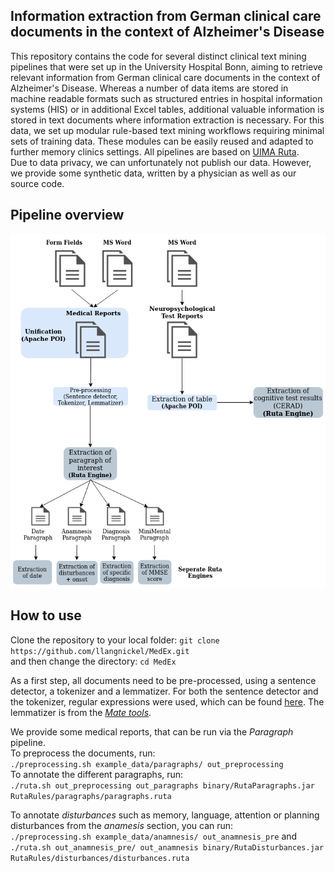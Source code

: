 ## Information extraction from German clinical care documents in the context of Alzheimer's Disease

This repository contains the code for several distinct clinical text mining pipelines that were set up in the University Hospital Bonn, aiming to retrieve relevant information from German clinical care documents in the context of Alzheimer's Disease. Whereas a number of data items are stored in machine readable formats such as structured entries in hospital information systems (HIS) or in additional Excel tables, additional valuable information is stored in text documents where information extraction is necessary. For this data, we set up modular rule-based text mining workflows requiring minimal sets of training data. These modules can be easily reused and adapted to further memory clinics settings. All pipelines are based on [UIMA Ruta](https://uima.apache.org/ruta.html).    
Due to data privacy, we can unfortunately not publish our data. However, we provide some synthetic data, written by a physician as well as our source code. 

## Pipeline overview 
![](img/workflow.png)

## How to use
Clone the repository to your local folder: `git clone https://github.com/llangnickel/MedEx.git`   
and then change the directory: `cd MedEx`
  
As a first step, all documents need to be pre-processed, using a sentence detector, a tokenizer and a lemmatizer. For both the sentence detector and the tokenizer, regular expressions were used, which can be found [here](/config). The lemmatizer is from the [*Mate tools*](https://www.ims.uni-stuttgart.de/en/research/resources/tools/matetools/). 
  
We provide some medical reports, that can be run via the *Paragraph* pipeline.   
To preprocess the documents, run:  
`./preprocessing.sh example_data/paragraphs/ out_preprocessing`  
To annotate the different paragraphs, run:  
`./ruta.sh out_preprocessing out_paragraphs binary/RutaParagraphs.jar RutaRules/paragraphs/paragraphs.ruta`  
  
To annotate *disturbances* such as memory, language, attention or planning disturbances from the *anamesis* section, you can run:  
`./preprocessing.sh example_data/anamnesis/ out_anamnesis_pre` and  
`./ruta.sh out_anamnesis_pre/ out_anamnesis binary/RutaDisturbances.jar RutaRules/disturbances/disturbances.ruta`

